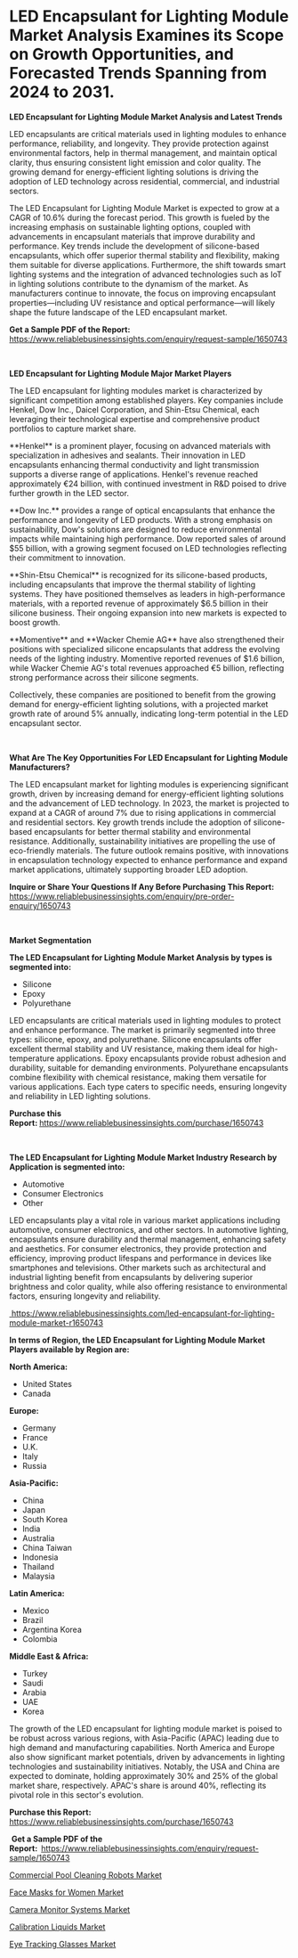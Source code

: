 <p><h1>LED Encapsulant for Lighting Module Market Analysis Examines its Scope on Growth Opportunities, and Forecasted Trends Spanning from 2024 to 2031.</h1></p><p><strong>LED Encapsulant for Lighting Module Market Analysis and Latest Trends</strong></p>
<p><p>LED encapsulants are critical materials used in lighting modules to enhance performance, reliability, and longevity. They provide protection against environmental factors, help in thermal management, and maintain optical clarity, thus ensuring consistent light emission and color quality. The growing demand for energy-efficient lighting solutions is driving the adoption of LED technology across residential, commercial, and industrial sectors.</p><p>The LED Encapsulant for Lighting Module Market is expected to grow at a CAGR of 10.6% during the forecast period. This growth is fueled by the increasing emphasis on sustainable lighting options, coupled with advancements in encapsulant materials that improve durability and performance. Key trends include the development of silicone-based encapsulants, which offer superior thermal stability and flexibility, making them suitable for diverse applications. Furthermore, the shift towards smart lighting systems and the integration of advanced technologies such as IoT in lighting solutions contribute to the dynamism of the market. As manufacturers continue to innovate, the focus on improving encapsulant properties—including UV resistance and optical performance—will likely shape the future landscape of the LED encapsulant market.</p></p>
<p><strong>Get a Sample PDF of the Report:&nbsp;</strong> <a href="https://www.reliablebusinessinsights.com/enquiry/request-sample/1650743?utm_campaign=1135&utm_medium=2&utm_source=Github&utm_content=ia&utm_term=26092024&utm_id=led-encapsulant-for-lighting-module">https://www.reliablebusinessinsights.com/enquiry/request-sample/1650743</a></p>
<p>&nbsp;</p>
<p><strong>LED Encapsulant for Lighting Module Major Market Players</strong></p>
<p><p>The LED encapsulant for lighting modules market is characterized by significant competition among established players. Key companies include Henkel, Dow Inc., Daicel Corporation, and Shin-Etsu Chemical, each leveraging their technological expertise and comprehensive product portfolios to capture market share.</p><p>**Henkel** is a prominent player, focusing on advanced materials with specialization in adhesives and sealants. Their innovation in LED encapsulants enhancing thermal conductivity and light transmission supports a diverse range of applications. Henkel's revenue reached approximately €24 billion, with continued investment in R&D poised to drive further growth in the LED sector.</p><p>**Dow Inc.** provides a range of optical encapsulants that enhance the performance and longevity of LED products. With a strong emphasis on sustainability, Dow's solutions are designed to reduce environmental impacts while maintaining high performance. Dow reported sales of around $55 billion, with a growing segment focused on LED technologies reflecting their commitment to innovation.</p><p>**Shin-Etsu Chemical** is recognized for its silicone-based products, including encapsulants that improve the thermal stability of lighting systems. They have positioned themselves as leaders in high-performance materials, with a reported revenue of approximately $6.5 billion in their silicone business. Their ongoing expansion into new markets is expected to boost growth.</p><p>**Momentive** and **Wacker Chemie AG** have also strengthened their positions with specialized silicone encapsulants that address the evolving needs of the lighting industry. Momentive reported revenues of $1.6 billion, while Wacker Chemie AG's total revenues approached €5 billion, reflecting strong performance across their silicone segments.</p><p>Collectively, these companies are positioned to benefit from the growing demand for energy-efficient lighting solutions, with a projected market growth rate of around 5% annually, indicating long-term potential in the LED encapsulant sector.</p></p>
<p>&nbsp;</p>
<p><strong>What Are The Key Opportunities For LED Encapsulant for Lighting Module Manufacturers?</strong></p>
<p><p>The LED encapsulant market for lighting modules is experiencing significant growth, driven by increasing demand for energy-efficient lighting solutions and the advancement of LED technology. In 2023, the market is projected to expand at a CAGR of around 7% due to rising applications in commercial and residential sectors. Key growth trends include the adoption of silicone-based encapsulants for better thermal stability and environmental resistance. Additionally, sustainability initiatives are propelling the use of eco-friendly materials. The future outlook remains positive, with innovations in encapsulation technology expected to enhance performance and expand market applications, ultimately supporting broader LED adoption.</p></p>
<p><strong>Inquire or Share Your Questions If Any Before Purchasing This Report:</strong> <a href="https://www.reliablebusinessinsights.com/enquiry/pre-order-enquiry/1650743?utm_campaign=1135&utm_medium=2&utm_source=Github&utm_content=ia&utm_term=26092024&utm_id=led-encapsulant-for-lighting-module">https://www.reliablebusinessinsights.com/enquiry/pre-order-enquiry/1650743</a></p>
<p>&nbsp;</p>
<p><strong>Market Segmentation</strong></p>
<p><strong>The LED Encapsulant for Lighting Module Market Analysis by types is segmented into:</strong></p>
<p><ul><li>Silicone</li><li>Epoxy</li><li>Polyurethane</li></ul></p>
<p><p>LED encapsulants are critical materials used in lighting modules to protect and enhance performance. The market is primarily segmented into three types: silicone, epoxy, and polyurethane. Silicone encapsulants offer excellent thermal stability and UV resistance, making them ideal for high-temperature applications. Epoxy encapsulants provide robust adhesion and durability, suitable for demanding environments. Polyurethane encapsulants combine flexibility with chemical resistance, making them versatile for various applications. Each type caters to specific needs, ensuring longevity and reliability in LED lighting solutions.</p></p>
<p><strong>Purchase this Report:&nbsp;</strong><a href="https://www.reliablebusinessinsights.com/purchase/1650743?utm_campaign=1135&utm_medium=2&utm_source=Github&utm_content=ia&utm_term=26092024&utm_id=led-encapsulant-for-lighting-module">https://www.reliablebusinessinsights.com/purchase/1650743</a></p>
<p>&nbsp;</p>
<p><strong>The LED Encapsulant for Lighting Module Market Industry Research by Application is segmented into:</strong></p>
<p><ul><li>Automotive</li><li>Consumer Electronics</li><li>Other</li></ul></p>
<p><p>LED encapsulants play a vital role in various market applications including automotive, consumer electronics, and other sectors. In automotive lighting, encapsulants ensure durability and thermal management, enhancing safety and aesthetics. For consumer electronics, they provide protection and efficiency, improving product lifespans and performance in devices like smartphones and televisions. Other markets such as architectural and industrial lighting benefit from encapsulants by delivering superior brightness and color quality, while also offering resistance to environmental factors, ensuring longevity and reliability.</p></p>
<p><a href="https://www.reliablebusinessinsights.com/led-encapsulant-for-lighting-module-market-r1650743?utm_campaign=1135&utm_medium=2&utm_source=Github&utm_content=ia&utm_term=26092024&utm_id=led-encapsulant-for-lighting-module">&nbsp;https://www.reliablebusinessinsights.com/led-encapsulant-for-lighting-module-market-r1650743</a></p>
<p><strong>In terms of Region, the LED Encapsulant for Lighting Module Market Players available by Region are:</strong></p>
<p>
    <p> <strong> North America: </strong>
        <ul>
            <li>United States</li>
            <li>Canada</li>
        </ul>
        </p> 
    <p> <strong> Europe: </strong>
        <ul>
            <li>Germany</li>
            <li>France</li>
            <li>U.K.</li>
            <li>Italy</li>
            <li>Russia</li>
        </ul>
        </p> 
    <p> <strong> Asia-Pacific: </strong>
        <ul>
            <li>China</li>
            <li>Japan</li>
            <li>South Korea</li>
            <li>India</li>
            <li>Australia</li>
            <li>China Taiwan</li>
            <li>Indonesia</li>
            <li>Thailand</li>
            <li>Malaysia</li>
        </ul>
        </p> 
    <p> <strong> Latin America: </strong>
        <ul>
            <li>Mexico</li>
            <li>Brazil</li>
            <li>Argentina Korea</li>
            <li>Colombia</li>
        </ul>
        </p> 
    <p> <strong> Middle East & Africa: </strong>
        <ul>
            <li>Turkey</li>
            <li>Saudi</li>
            <li>Arabia</li>
            <li>UAE</li>
            <li>Korea</li>
        </ul>
    </p>
    </p>
<p><p>The growth of the LED encapsulant for lighting module market is poised to be robust across various regions, with Asia-Pacific (APAC) leading due to high demand and manufacturing capabilities. North America and Europe also show significant market potentials, driven by advancements in lighting technologies and sustainability initiatives. Notably, the USA and China are expected to dominate, holding approximately 30% and 25% of the global market share, respectively. APAC's share is around 40%, reflecting its pivotal role in this sector's evolution.</p></p>
<p><strong>Purchase this Report: </strong><a href="https://www.reliablebusinessinsights.com/purchase/1650743?utm_campaign=1135&utm_medium=2&utm_source=Github&utm_content=ia&utm_term=26092024&utm_id=led-encapsulant-for-lighting-module">https://www.reliablebusinessinsights.com/purchase/1650743</a></p>
<p>&nbsp;<strong>Get a Sample PDF of the Report:&nbsp;&nbsp;</strong><a href="https://www.reliablebusinessinsights.com/enquiry/request-sample/1650743?utm_campaign=1135&utm_medium=2&utm_source=Github&utm_content=ia&utm_term=26092024&utm_id=led-encapsulant-for-lighting-module">https://www.reliablebusinessinsights.com/enquiry/request-sample/1650743</a></p>
<p><strong></strong></p>
<p><p><a href="https://github.com/ChristyMAguilar/Market-Research-Report-List-1/blob/main/commercial-pool-cleaning-robots-market.md?utm_campaign=1135&utm_medium=2&utm_source=Github&utm_content=ia&utm_term=26092024&utm_id=led-encapsulant-for-lighting-module">Commercial Pool Cleaning Robots Market</a></p><p><a href="https://github.com/mozsorpen/Market-Research-Report-List-1/blob/main/face-masks-for-women-market.md?utm_campaign=1135&utm_medium=2&utm_source=Github&utm_content=ia&utm_term=26092024&utm_id=led-encapsulant-for-lighting-module">Face Masks for Women Market</a></p><p><a href="https://www.linkedin.com/pulse/camera-monitor-systems-market-trends-strategic-insights-2024-ujkve?trackingId=f5bWOPROSg2jvxyXOrwvEQ%3D%3D&utm_campaign=1135&utm_medium=2&utm_source=Github&utm_content=ia&utm_term=26092024&utm_id=led-encapsulant-for-lighting-module">Camera Monitor Systems Market</a></p><p><a href="https://www.linkedin.com/pulse/market-trends-global-calibration-liquids-forecast-analysis-2024-ueikf?trackingId=WKDrSpmVSDmzyyRTUgGYxQ%3D%3D&utm_campaign=1135&utm_medium=2&utm_source=Github&utm_content=ia&utm_term=26092024&utm_id=led-encapsulant-for-lighting-module">Calibration Liquids Market</a></p><p><a href="https://issuu.com/reportprime-2/docs/eye-tracking-glasses-market-size-20_16ea02183a648d?utm_campaign=1135&utm_medium=2&utm_source=Github&utm_content=ia&utm_term=26092024&utm_id=led-encapsulant-for-lighting-module">Eye Tracking Glasses Market</a></p></p>
